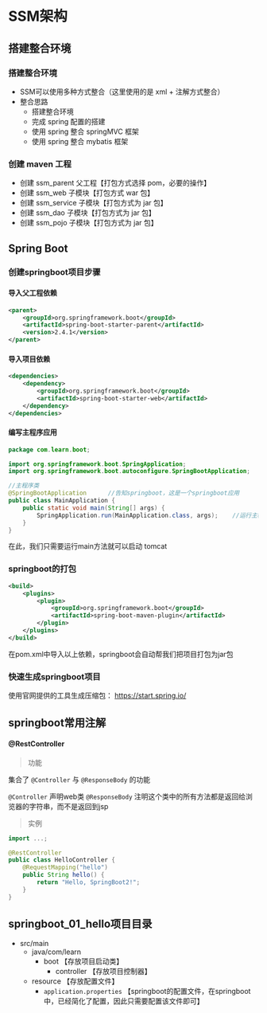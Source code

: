 # SSM架构



## 搭建整合环境

### 搭建整合环境

- SSM可以使用多种方式整合（这里使用的是 xml + 注解方式整合）
- 整合思路
  - 搭建整合环境
  - 完成 spring 配置的搭建
  - 使用 spring 整合 springMVC 框架
  - 使用 spring 整合 mybatis 框架

### 创建 maven 工程

- 创建 ssm_parent 父工程【打包方式选择 pom，必要的操作】
- 创建 ssm_web 子模块【打包方式 war 包】
- 创建 ssm_service 子模块【打包方式为 jar 包】
- 创建 ssm_dao 子模块【打包方式为 jar 包】
- 创建 ssm_pojo 子模块【打包方式为 jar 包】



## Spring Boot

### 创建springboot项目步骤

#### 导入父工程依赖

```xml
<parent>
    <groupId>org.springframework.boot</groupId>
    <artifactId>spring-boot-starter-parent</artifactId>
    <version>2.4.1</version>
</parent>
```

#### 导入项目依赖

```xml
<dependencies>
    <dependency>
        <groupId>org.springframework.boot</groupId>
        <artifactId>spring-boot-starter-web</artifactId>
    </dependency>
</dependencies>
```



#### 编写主程序应用

```java
package com.learn.boot;

import org.springframework.boot.SpringApplication;
import org.springframework.boot.autoconfigure.SpringBootApplication;

//主程序类
@SpringBootApplication      //告知springboot，这是一个springboot应用
public class MainApplication {
    public static void main(String[] args) {
        SpringApplication.run(MainApplication.class, args);    //运行主程序应用(固定写法)
    }
}
```

在此，我们只需要运行main方法就可以启动 tomcat



### springboot的打包

```xml
<build>
    <plugins>
        <plugin>
            <groupId>org.springframework.boot</groupId>
            <artifactId>spring-boot-maven-plugin</artifactId>
        </plugin>
    </plugins>
</build>
```

在pom.xml中导入以上依赖，springboot会自动帮我们把项目打包为jar包



### 快速生成springboot项目

使用官网提供的工具生成压缩包：  https://start.spring.io/



## springboot常用注解

#### @RestController

> 功能

集合了 `@Controller` 与 `@ResponseBody`  的功能

`@Controller` 声明web类
`@ResponseBody` 注明这个类中的所有方法都是返回给浏览器的字符串，而不是返回到jsp

> 实例

```java
import ...;

@RestController
public class HelloController {
    @RequestMapping("hello")
    public String hello() {
        return "Hello, SpringBoot2!";
    }
}
```



## springboot_01_hello项目目录

- src/main
  - java/com/learn
    - boot	【存放项目启动类】
      - controller  【存放项目控制器】
  - resource  【存放配置文件】
    - `application.properties`  【springboot的配置文件，在springboot中，已经简化了配置，因此只需要配置该文件即可】